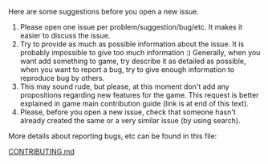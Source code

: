 Here are some suggestions before you open a new issue.

1. Please open one issue per problem/suggestion/bug/etc. It makes it easier to
   discuss the issue.
2. Try to provide as much as possible information about the issue. It is probably
   impossible to give too much information :) Generally, when you want add
   something to game, try describe it as detailed as possible, when you want to
   report a bug, try to give enough information to reproduce bug by others.
3. This may sound rude, but please, at this moment don't add any propositions
   regarding new features for the game. This request is better explained in game main
   contribution guide (link is at end of this text).
4. Please, before you open a new issue, check that someone hasn't already created
   the same or a very similar issue (by using search).

More details about reporting bugs, etc can be found in this file:

[CONTRIBUTING.md](../bin/doc/CONTRIBUTING.md)
